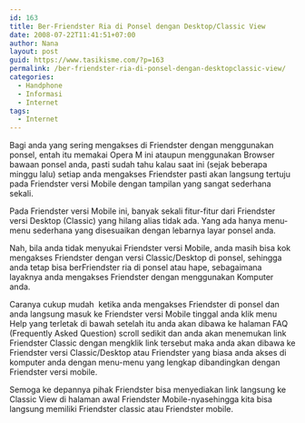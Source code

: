 ```yaml
---
id: 163
title: Ber-Friendster Ria di Ponsel dengan Desktop/Classic View
date: 2008-07-22T11:41:51+07:00
author: Nana
layout: post
guid: https://www.tasikisme.com/?p=163
permalink: /ber-friendster-ria-di-ponsel-dengan-desktopclassic-view/
categories:
  - Handphone
  - Informasi
  - Internet
tags:
  - Internet
---
```

Bagi anda yang sering mengakses di Friendster dengan menggunakan ponsel, entah itu memakai Opera M ini ataupun menggunakan Browser bawaan ponsel anda, pasti sudah tahu kalau saat ini (sejak beberapa minggu lalu) setiap anda mengakses Friendster pasti akan langsung tertuju pada Friendster versi Mobile dengan tampilan yang sangat sederhana sekali.

Pada Friendster versi Mobile ini, banyak sekali fitur-fitur dari Friendster versi Desktop (Classic) yang hilang alias tidak ada. Yang ada hanya menu-menu sederhana yang disesuaikan dengan lebarnya layar ponsel anda.

Nah, bila anda tidak menyukai Friendster versi Mobile, anda masih bisa kok mengakses Friendster dengan versi Classic/Desktop di ponsel, sehingga anda tetap bisa berFriendster ria di ponsel atau hape, sebagaimana layaknya anda mengakses Friendster dengan menggunakan Komputer anda.

Caranya cukup mudah  ketika anda mengakses Friendster di ponsel dan anda langsung masuk ke Friendster versi Mobile tinggal anda klik menu Help yang terletak di bawah setelah itu anda akan dibawa ke halaman FAQ (Frequently Asked Question) scroll sedikit dan anda akan menemukan link Friendster Classic dengan mengklik link tersebut maka anda akan dibawa ke Friendster versi Classic/Desktop atau Friendster yang biasa anda akses di komputer anda dengan menu-menu yang lengkap dibandingkan dengan Friendster versi mobile.

Semoga ke depannya pihak Friendster bisa menyediakan link langsung ke Classic View di halaman awal Friendster Mobile-nyasehingga kita bisa langsung memiliki Friendster classic atau Friendster mobile.